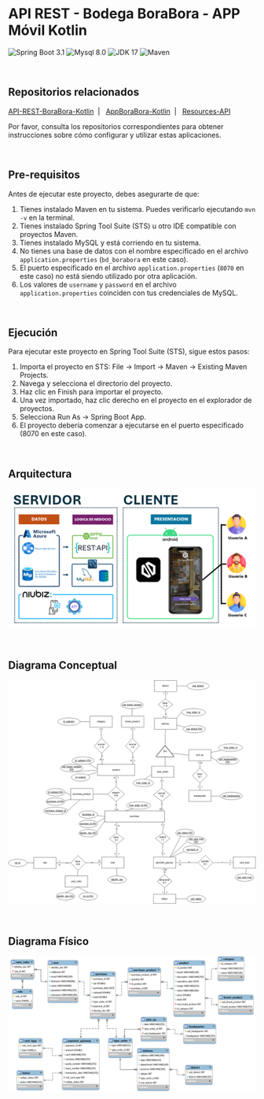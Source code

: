 # API REST - Bodega BoraBora - APP Móvil Kotlin

![Spring Boot 3.1](https://img.shields.io/badge/Spring%20Boot-3.1.0-brightgreen.svg)
![Mysql 8.0](https://img.shields.io/badge/Mysql-8.0-blue.svg)
![JDK 17](https://img.shields.io/badge/JDK-17-brightgreen.svg)
![Maven](https://img.shields.io/badge/Maven-3.8.6-yellowgreen.svg)

<br>

## Repositorios relacionados

[API-REST-BoraBora-Kotlin](https://github.com/CarlosAcosta4/apirest-borabora-android-kotlin) &nbsp;| &nbsp; [AppBoraBora-Kotlin](https://github.com/brigittev0/AppBoraMovil) &nbsp;| &nbsp; [Resources-API](https://github.com/CarlosAcosta4/resources-apis-borabora) &nbsp;

Por favor, consulta los repositorios correspondientes para obtener instrucciones sobre cómo configurar y utilizar estas aplicaciones.

<br>

## Pre-requisitos

Antes de ejecutar este proyecto, debes asegurarte de que:

1. Tienes instalado Maven en tu sistema. Puedes verificarlo ejecutando `mvn -v` en la terminal.
2. Tienes instalado Spring Tool Suite (STS) u otro IDE compatible con proyectos Maven.
3. Tienes instalado MySQL y está corriendo en tu sistema.
4. No tienes una base de datos con el nombre especificado en el archivo `application.properties` (`bd_borabora` en este caso).
5. El puerto especificado en el archivo `application.properties` (`8070` en este caso) no está siendo utilizado por otra aplicación.
6. Los valores de `username` y `password` en el archivo `application.properties` coinciden con tus credenciales de MySQL.

<br>

## Ejecución

Para ejecutar este proyecto en Spring Tool Suite (STS), sigue estos pasos:

1. Importa el proyecto en STS: File -> Import -> Maven -> Existing Maven Projects.
2. Navega y selecciona el directorio del proyecto.
3. Haz clic en Finish para importar el proyecto.
4. Una vez importado, haz clic derecho en el proyecto en el explorador de proyectos.
5. Selecciona Run As -> Spring Boot App.
6. El proyecto debería comenzar a ejecutarse en el puerto especificado (8070 en este caso).

<br>

## Arquitectura
![Arquitectura](./src/main/img/Arquitectura.png)

<br>

## Diagrama Conceptual
![Conceptual](./src/main/img/Conceptual.png)

<br>

## Diagrama Físico
![Fisico](./src/main/img/Fisico.png)


